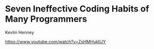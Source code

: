# Seven Ineffective Coding Habits of Many Programmers

Kevlin Henney

https://www.youtube.com/watch?v=ZsHMHukIlJY
